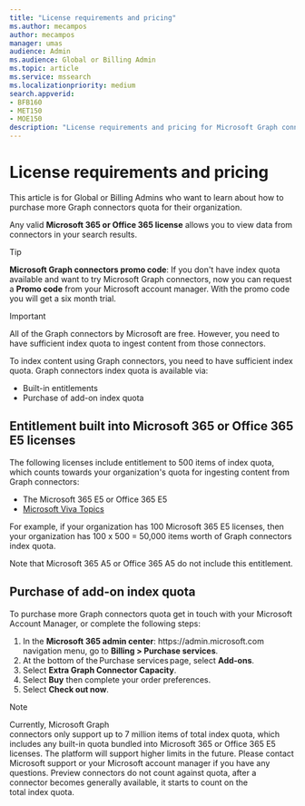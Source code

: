 ```yaml
---
title: "License requirements and pricing"
ms.author: mecampos
author: mecampos
manager: umas
audience: Admin
ms.audience: Global or Billing Admin
ms.topic: article
ms.service: mssearch
ms.localizationpriority: medium
search.appverid:
- BFB160
- MET150
- MOE150
description: "License requirements and pricing for Microsoft Graph connectors public preview for Microsoft Search"
---
```

<!---Previous ms.author: rusamai --->

# License requirements and pricing

This article is for Global or Billing Admins who want to learn about how to purchase more Graph connectors quota for their organization.

Any valid **Microsoft 365 or Office 365 license** allows you to view data from connectors in your search results.

> [!TIP]
> **Microsoft Graph connectors promo code**:
> If you don't have index quota available and want to try Microsoft Graph connectors, now you can request a **Promo code** from your Microsoft account manager. With the promo code you will get a six month trial.

>[!IMPORTANT]
>All of the Graph connectors by Microsoft are free. However, you need to have sufficient index quota to ingest content from those connectors.

To index content using Graph connectors, you need to have sufficient index quota. Graph connectors index quota is available via:

- Built-in entitlements
- Purchase of add-on index quota

## Entitlement built into Microsoft 365 or Office 365 E5 licenses

The following licenses include entitlement to 500 items of index quota, which counts towards your organization's quota for ingesting content from Graph connectors:

* The Microsoft 365 E5 or Office 365 E5
* [Microsoft Viva Topics](https://www.microsoft.com/microsoft-viva/topics?activetab=pivot:overviewtab)

For example, if your organization has 100 Microsoft 365 E5 licenses, then your organization has 100 x 500 = 50,000 items worth of Graph connectors index quota.

<!---Comment requested in PR#143--->
Note that Microsoft 365 A5 or Office 365 A5 do not include this entitlement.

## Purchase of add-on index quota
To purchase more Graph connectors quota get in touch with your Microsoft Account Manager, or complete the following steps:

1. In the **Microsoft 365 admin center**: https://<span>admin.microsoft.</span>com navigation menu, go to **Billing > Purchase services**.
2. At the bottom of the Purchase services page, select **Add-ons**.
3. Select **Extra Graph Connector Capacity**.
4. Select **Buy** then complete your order preferences.
5. Select **Check out now**.

> [!NOTE]
> Currently, Microsoft Graph connectors only support up to 7 million items of total index quota, which includes any built-in quota bundled into Microsoft 365 or Office 365 E5 licenses. The platform will support higher limits in the future. Please contact Microsoft support or your Microsoft account manager if you have any questions.
> Preview connectors do not count against quota, after a connector becomes generally available, it starts to count on the total index quota.
